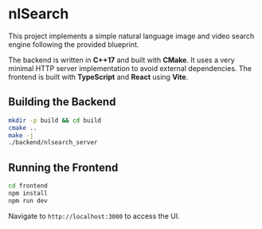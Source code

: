 # nlSearch

This project implements a simple natural language image and video search engine following the provided blueprint.

The backend is written in **C++17** and built with **CMake**. It uses a very
minimal HTTP server implementation to avoid external dependencies. The frontend
is built with **TypeScript** and **React** using **Vite**.

## Building the Backend

```bash
mkdir -p build && cd build
cmake ..
make -j
./backend/nlsearch_server
```

## Running the Frontend

```bash
cd frontend
npm install
npm run dev
```

Navigate to `http://localhost:3000` to access the UI.
